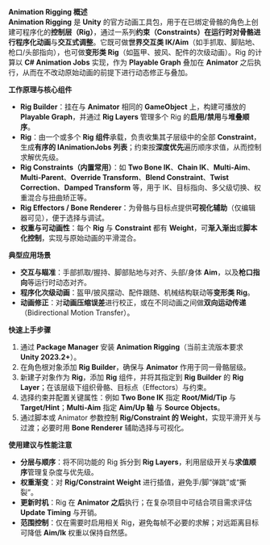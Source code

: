 **Animation Rigging 概述**  
**Animation Rigging** 是 **Unity** 的官方动画工具包，用于在已绑定骨骼的角色上创建可程序化的**控制层（Rig）**，通过一系列**约束（Constraints）**在运行时对骨骼进行**程序化动画**与**交互式调整**。它既可做**世界交互类 IK/Aim**（如手抓取、脚贴地、枪口/头部指向），也可做**变形类 Rig**（如盔甲、披风、配件的次级动画）。Rig 的计算以 **C# Animation Jobs** 实现，作为 **Playable Graph** 叠加在 **Animator** 之后执行，从而在不改动原始动画的前提下进行动态修正与叠加。

**工作原理与核心组件**  
- **Rig Builder**：挂在与 **Animator** 相同的 **GameObject** 上，构建可播放的 **Playable Graph**，并通过 **Rig Layers** 管理多个 Rig 的**启用/禁用**与**堆叠顺序**。  
- **Rig**：由一个或多个 **Rig 组件**承载，负责收集其子层级中的全部 **Constraint**，生成**有序的 IAnimationJobs 列表**；约束按**深度优先**遍历顺序求值，从而控制求解优先级。  
- **Rig Constraints（内置常用）**：如 **Two Bone IK**、**Chain IK**、**Multi-Aim**、**Multi-Parent**、**Override Transform**、**Blend Constraint**、**Twist Correction**、**Damped Transform** 等，用于 IK、目标指向、多父级切换、权重混合与扭曲矫正等。  
- **Rig Effectors / Bone Renderer**：为骨骼与目标点提供**可视化辅助**（仅编辑器可见），便于选择与调试。  
- **权重与可动画性**：每个 **Rig** 与 **Constraint** 都有 **Weight**，可**渐入渐出**或**脚本化控制**，实现与原始动画的平滑混合。

**典型应用场景**  
- **交互与瞄准**：手部抓取/握持、脚部贴地与对齐、头部/身体 **Aim**，以及**枪口指向**等运行时动态对齐。  
- **程序化次级动画**：盔甲/披风摆动、配件跟随、机械结构联动等**变形类 Rig**。  
- **动画修正**：对**动画压缩误差**进行校正，或在不同动画之间做**双向运动传递**（Bidirectional Motion Transfer）。

**快速上手步骤**  
1) 通过 **Package Manager** 安装 **Animation Rigging**（当前主流版本要求 **Unity 2023.2+**）。  
2) 在角色根对象添加 **Rig Builder**，确保与 **Animator** 作用于同一骨骼层级。  
3) 新建子对象作为 **Rig**，添加 **Rig** 组件，并将其指定到 **Rig Builder** 的 **Rig Layer**；在该层级下组织骨骼、目标点（Effectors）与约束。  
4) 选择约束并配置关键属性：例如 **Two Bone IK** 指定 **Root/Mid/Tip** 与 **Target/Hint**；**Multi-Aim** 指定 **Aim/Up 轴** 与 **Source Objects**。  
5) 通过脚本或 Animator 参数控制 **Rig/Constraint 的 Weight**，实现平滑开关与过渡；必要时用 **Bone Renderer** 辅助选择与可视化。

**使用建议与性能注意**  
- **分层与顺序**：将不同功能的 Rig 拆分到 **Rig Layers**，利用层级开关与**求值顺序**管理复杂度与优先级。  
- **权重渐变**：对 **Rig/Constraint Weight** 进行插值，避免手/脚“弹跳”或“撕裂”。  
- **更新时机**：Rig 在 **Animator 之后**执行；在复杂项目中可结合项目需求评估 **Update Timing** 与开销。  
- **范围控制**：仅在需要时启用相关 Rig，避免每帧不必要的求解；对远距离目标可降低 **Aim/Ik** 权重以保持自然感。